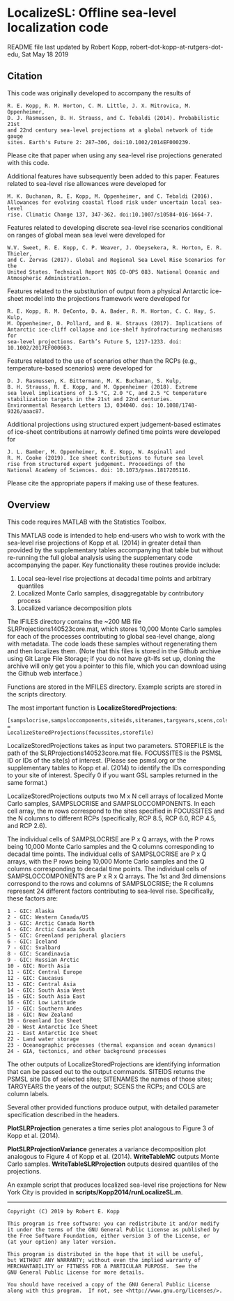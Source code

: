 # LocalizeSL: Offline sea-level localization code

README file last updated by Robert Kopp, robert-dot-kopp-at-rutgers-dot-edu, Sat May 18 2019

## Citation

This code was originally developed to accompany the results of

	R. E. Kopp, R. M. Horton, C. M. Little, J. X. Mitrovica, M. Oppenheimer,
	D. J. Rasmussen, B. H. Strauss, and C. Tebaldi (2014). Probabilistic 21st
	and 22nd century sea-level projections at a global network of tide	gauge
	sites. Earth's Future 2: 287–306, doi:10.1002/2014EF000239. 

Please cite that paper when using any sea-level rise projections generated with this code.

Additional features have subsequently been added to this  paper. Features related to sea-level rise allowances were developed for 

	M. K. Buchanan, R. E. Kopp, M. Oppenheimer, and C. Tebaldi (2016).
	Allowances for evolving coastal flood risk under uncertain local sea-level
	rise. Climatic Change 137, 347-362. doi:10.1007/s10584-016-1664-7.

Features related to developing discrete sea-level rise scenarios conditional on ranges of global mean sea level were developed for

	W.V. Sweet, R. E. Kopp, C. P. Weaver, J. Obeysekera, R. Horton, E. R. Thieler,
	and C. Zervas (2017). Global and Regional Sea Level Rise Scenarios for the
	United States. Technical Report NOS CO-OPS 083. National Oceanic and
	Atmospheric Administration.
	
Features related to the substitution of output from a physical Antarctic ice-sheet model into the projections framework were developed for

	R. E. Kopp, R. M. DeConto, D. A. Bader, R. M. Horton, C. C. Hay, S. Kulp,
	M. Oppenheimer, D. Pollard, and B. H. Strauss (2017). Implications of
	Antarctic ice-cliff collapse and ice-shelf hydrofracturing mechanisms for
	sea-level projections. Earth’s Future 5, 1217-1233. doi: 10.1002/2017EF000663. 
	
Features related to the use of scenarios other than the RCPs (e.g., temperature-based scenarios) were developed for 

	D. J. Rasmussen, K. Bittermann, M. K. Buchanan, S. Kulp, 
	B. H. Strauss, R. E. Kopp, and M. Oppenheimer (2018). Extreme
	sea level implications of 1.5 °C, 2.0 °C, and 2.5 °C temperature
	stabilization targets in the 21st and 22nd centuries. 
	Environmental Research Letters 13, 034040. doi: 10.1088/1748-9326/aaac87.
	
Additional projections using structured expert judgement-based estimates of ice-sheet contributions at narrowly defined time points were developed for 
	
	J. L. Bamber, M. Oppenheimer, R. E. Kopp, W. Aspinall and 
	R. M. Cooke (2019). Ice sheet contributions to future sea level 
	rise from structured expert judgement. Proceedings of the 
	National Academy of Sciences. doi: 10.1073/pnas.1817205116.
	
Please cite the appropriate papers if making use of these features.

## Overview

This code requires MATLAB with the Statistics Toolbox.

This MATLAB code is intended to help end-users who wish to work with the sea-level rise projections of Kopp et al. (2014) in greater detail than provided by the supplementary tables accompanying that table but without re-running the full global analysis using the supplementary code accompanying the paper. Key functionality these routines provide include:

1. Local sea-level rise projections at decadal time points and arbitrary quantiles
2. Localized Monte Carlo samples, disaggregatable by contributory process
3. Localized variance decomposition plots 

The IFILES directory contains the ~200 MB file SLRProjections140523core.mat, which stores 10,000 Monte Carlo samples for each of the processes contributing to global sea-level change, along with metadata. The code loads these samples without regenerating them and then localizes them. (Note that this files is stored in the Github archive using Git Large File Storage; if you do not have git-lfs set up, cloning the archive will only get you a pointer to this file, which you can download using the Github web interface.)

Functions are stored in the MFILES directory. Example scripts are stored in the scripts directory.

The most important function is **LocalizeStoredProjections**:

 	[sampslocrise,sampsloccomponents,siteids,sitenames,targyears,scens,cols] =
	LocalizeStoredProjections(focussites,storefile)

LocalizeStoredProjections takes as input two parameters. STOREFILE is the path of the SLRProjections140523core.mat file. FOCUSSITES is the PSMSL ID or IDs of the site(s) of interest. (Please see psmsl.org or the supplementary tables to Kopp et al. (2014) to identify the IDs corresponding to your site of interest. Specify 0 if you want GSL samples returned in the same format.)

LocalizeStoredProjections outputs two M x N cell arrays of localized Monte Carlo samples, SAMPSLOCRISE and SAMPSLOCCOMPONENTS. In each cell array, the m rows correspond to the sites specified in FOCUSSITES and the N columns to different RCPs (specifically, RCP 8.5, RCP 6.0, RCP 4.5, and RCP 2.6). 

The individual cells of SAMPSLOCRISE are P x Q arrays, with the P rows being 10,000 Monte Carlo samples and the Q columns corresponding to decadal time points. The individual cells of SAMPSLOCRISE are P x Q arrays, with the P rows being 10,000 Monte Carlo samples and the Q columns corresponding to decadal time points. The individual cells of SAMPSLOCCOMPONENTS are P x R x Q arrays. The 1st and 3rd dimensions correspond to the rows and columns of SAMPSLOCRISE; the R columns represent 24 different factors contributing to sea-level rise. Specifically, these factors are:

	1 - GIC: Alaska
	2 - GIC: Western Canada/US
	3 - GIC: Arctic Canada North
	4 - GIC: Arctic Canada South
	5 - GIC: Greenland peripheral glaciers
	6 - GIC: Iceland
	7 - GIC: Svalbard
	8 - GIC: Scandinavia
	9 - GIC: Russian Arctic
	10 - GIC: North Asia
	11 - GIC: Central Europe
	12 - GIC: Caucasus
	13 - GIC: Central Asia
	14 - GIC: South Asia West
	15 - GIC: South Asia East
	16 - GIC: Low Latitude
	17 - GIC: Southern Andes
	18 - GIC: New Zealand
	19 - Greenland Ice Sheet
	20 - West Antarctic Ice Sheet
	21 - East Antarctic Ice Sheet
	22 - Land water storage
	23 - Oceanographic processes (thermal expansion and ocean dynamics)
	24 - GIA, tectonics, and other background processes
	
The other outputs of LocalizeStoredProjections are identifying information that can be passed out to the output commands. SITEIDS returns the PSMSL site IDs of selected sites; SITENAMES the names of those sites; TARGYEARS the years of the output; SCENS the RCPs; and COLS are column labels.

Several other provided functions produce output, with detailed parameter specification described in the headers.

**PlotSLRProjection** generates a time series plot analogous to Figure 3 of Kopp et al. (2014).

**PlotSLRProjectionVariance** generates a variance decomposition plot analogous to Figure 4 of Kopp et al. (2014).
**WriteTableMC** outputs Monte Carlo samples.
**WriteTableSLRProjection** outputs desired quantiles of the projections.

An example script that produces localized sea-level rise projections for New York City is provided in **scripts/Kopp2014/runLocalizeSL.m**.


----

    Copyright (C) 2019 by Robert E. Kopp

    This program is free software: you can redistribute it and/or modify
    it under the terms of the GNU General Public License as published by
    the Free Software Foundation, either version 3 of the License, or
    (at your option) any later version.

    This program is distributed in the hope that it will be useful,
    but WITHOUT ANY WARRANTY; without even the implied warranty of
    MERCHANTABILITY or FITNESS FOR A PARTICULAR PURPOSE.  See the
    GNU General Public License for more details.

    You should have received a copy of the GNU General Public License
    along with this program.  If not, see <http://www.gnu.org/licenses/>.
